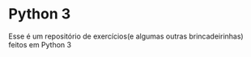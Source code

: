 # Python 3
Esse é um repositório de exercícios(e algumas outras brincadeirinhas) feitos em Python 3
